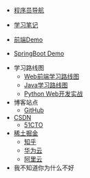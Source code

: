 * [程序员导航](https://mouday.github.io/hao123/)

* [学习笔记](https://mouday.github.io/LearningNote/)

* [前端Demo](https://mouday.github.io/front-end-demo/)

* [SpringBoot Demo](https://mouday.github.io/spring-boot-demo/)

<!-- * [个人网站](https://www.pengshiyu.com/) -->

* 学习路线图
    * [Web前端学习路线图](/blog/javascript/javascript-learn-road.md)
    * [Java学习路线图](/blog/java/java-learn-road.md)
    * [Python Web开发实战](/blog/python-web/index.md)
* 博客站点
    * [GitHub](https://github.com/mouday)
* [CSDN](https://pengshiyu.blog.csdn.net/)
    * [51CTO](https://blog.51cto.com/u_13567403)
* [稀土掘金](https://juejin.cn/user/3104676568106567)
    * [知乎](https://www.zhihu.com/people/pengshiyu)
    * [华为云](https://bbs.huaweicloud.com/community/usersnew/id_1628242835316833)
    * [阿里云](https://developer.aliyun.com/group/pengshiyu)
* 我不知道你为什么不好